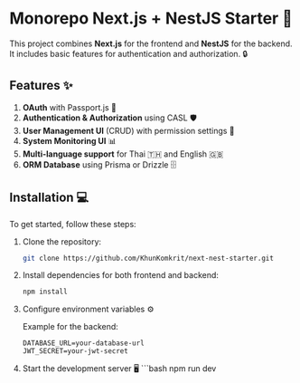 # Monorepo Next.js + NestJS Starter 🚀

This project combines **Next.js** for the frontend and **NestJS** for the backend. It includes basic features for authentication and authorization. 🔒

## Features ✨
1. **OAuth** with Passport.js 🔑
2. **Authentication & Authorization** using CASL 🛡️
3. **User Management UI** (CRUD) with permission settings 👥
4. **System Monitoring UI** 📊
5. **Multi-language support** for Thai 🇹🇭 and English 🇬🇧
6. **ORM Database** using Prisma or Drizzle 🗄️


## Installation 💻
To get started, follow these steps:

1. Clone the repository:

    ```bash
    git clone https://github.com/KhunKomkrit/next-nest-starter.git
    ```

2. Install dependencies for both frontend and backend:

    ```bash
    npm install
    ```

3. Configure environment variables ⚙️

    Example for the backend:
    ```env
    DATABASE_URL=your-database-url
    JWT_SECRET=your-jwt-secret
    ```

4. Start the development server 🖥️
        ```bash
    npm run dev
    ```
